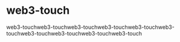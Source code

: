 # web3-touch
web3-touchweb3-touchweb3-touchweb3-touchweb3-touchweb3-touchweb3-touchweb3-touchweb3-touchweb3-touch
